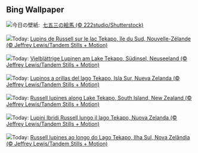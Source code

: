 ## Bing Wallpaper
![](https://www.bing.com/th?id=OHR.ShichiGoSan2023_JA-JP6423389600_UHD.jpg&w=1000)今日の壁紙: &nbsp;[七五三の絵馬 (© 222studio/Shutterstock)](https://www.bing.com/th?id=OHR.ShichiGoSan2023_JA-JP6423389600_UHD.jpg)
<br><br/>
![](https://www.bing.com/th?id=OHR.RussellLupines_FR-FR6503844522_UHD.jpg&w=1000)Today: [Lupins de Russell sur le lac Tekapo, île du Sud, Nouvelle-Zélande (© Jeffrey Lewis/Tandem Stills + Motion)](https://www.bing.com/th?id=OHR.RussellLupines_FR-FR6503844522_UHD.jpg)
<br><br/>
![](https://www.bing.com/th?id=OHR.RusellLupines_DE-DE0157339723_UHD.jpg&w=1000)Today: [Vielblättrige Lupinen am Lake Tekapo, Südinsel, Neuseeland (© Jeffrey Lewis/Tandem Stills + Motion)](https://www.bing.com/th?id=OHR.RusellLupines_DE-DE0157339723_UHD.jpg)
<br><br/>
![](https://www.bing.com/th?id=OHR.RussellLupines_ES-ES6454980527_UHD.jpg&w=1000)Today: [Lupinos a orillas del lago Tekapo, Isla Sur, Nueva Zelanda (© Jeffrey Lewis/Tandem Stills + Motion)](https://www.bing.com/th?id=OHR.RussellLupines_ES-ES6454980527_UHD.jpg)
<br><br/>
![](https://www.bing.com/th?id=OHR.RussellLupines_EN-GB2304999094_UHD.jpg&w=1000)Today: [Russell lupines along Lake Tekapo, South Island, New Zealand (© Jeffrey Lewis/Tandem Stills + Motion)](https://www.bing.com/th?id=OHR.RussellLupines_EN-GB2304999094_UHD.jpg)
<br><br/>
![](https://www.bing.com/th?id=OHR.RussellLupines_IT-IT2361733458_UHD.jpg&w=1000)Today: [Lupini Ibridi Russell lungo il lago Tekapo, Nuova Zelanda (© Jeffrey Lewis/Tandem Stills + Motion)](https://www.bing.com/th?id=OHR.RussellLupines_IT-IT2361733458_UHD.jpg)
<br><br/>
![](https://www.bing.com/th?id=OHR.RussellLupines_PT-BR9426027629_UHD.jpg&w=1000)Today: [Russell lupines ao longo do Lago Tekapo, Ilha Sul, Nova Zelândia (© Jeffrey Lewis/Tandem Stills + Motion)](https://www.bing.com/th?id=OHR.RussellLupines_PT-BR9426027629_UHD.jpg)
<br><br/>
